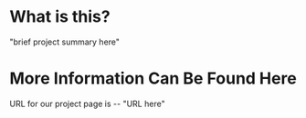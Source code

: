# What is this?

"brief project summary here"

# More Information Can Be Found Here

URL for our project page is -- "URL here"
